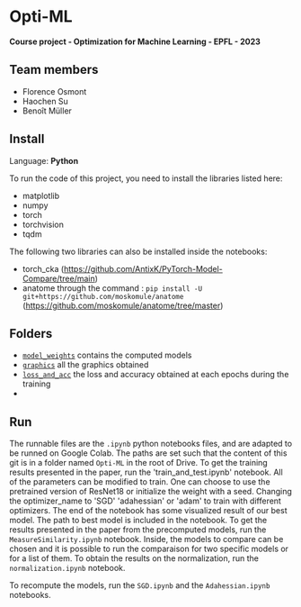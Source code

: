 # Opti-ML
**Course project - Optimization for Machine Learning - EPFL - 2023**
## Team members
- Florence Osmont
- Haochen Su
- Benoît Müller

## Install
Language: **Python**

To run the code of this project, you need to install the libraries listed here:
- matplotlib
- numpy
- torch
- torchvision
- tqdm

The following two libraries can also be installed inside the notebooks:
- torch_cka (https://github.com/AntixK/PyTorch-Model-Compare/tree/main)
- anatome through the command : `pip install -U git+https://github.com/moskomule/anatome` (https://github.com/moskomule/anatome/tree/master)

## Folders
- [`model_weights`](model_weights) contains the computed models
- [`graphics`](graphics) all the graphics obtained
- [`loss_and_acc`](loss_and_acc) the loss and accuracy obtained at each epochs during the training
- 
## Run
The runnable files are the `.ipynb` python notebooks files, and are adapted to be runned on Google Colab. The paths are set such that the content of this git is in a folder named `Opti-ML` in the root of Drive.
To get the training results presented in the paper, run the 'train_and_test.ipynb' notebook. All of the parameters can be modified to train. One can choose to use the pretrained version of ResNet18 or initialize the weight with a seed. Changing the optimizer_name to 'SGD' 'adahessian' or 'adam' to train with different optimizers. The end of the notebook has some visualized result of our best model. The path to best model is included in the notebook.
To get the results presented in the paper from the precomputed models, run the `MeasureSimilarity.ipynb` notebook. Inside, the models to compare can be chosen and it is possible to run the comparaison for two specific models or for a list of them. To obtain the results on the normalization, run the `normalization.ipynb` notebook.

To recompute the models, run the `SGD.ipynb` and the `Adahessian.ipynb` notebooks.
